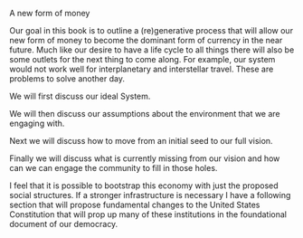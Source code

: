 A new form of money

Our goal in this book is to outline a (re)generative process that will allow our new form of money to become the dominant form of currency in the near future. Much like our desire to have a life cycle to all things there will also be some outlets for the next thing to come along. For example, our system would not work well for interplanetary and interstellar travel. These are problems to solve another day.



We will first discuss our ideal System.



We will then discuss our assumptions about the environment that we are engaging with.



Next we will discuss how to move from an initial seed to our full vision.



Finally we will discuss what is currently missing from our vision and how can we can engage the community to fill in those holes.

I feel that it is possible to bootstrap this economy with just the proposed social structures.  If a stronger infrastructure is necessary I have a following section that will propose fundamental changes to the United States Constitution that will prop up many of these institutions in the foundational document of our democracy.
